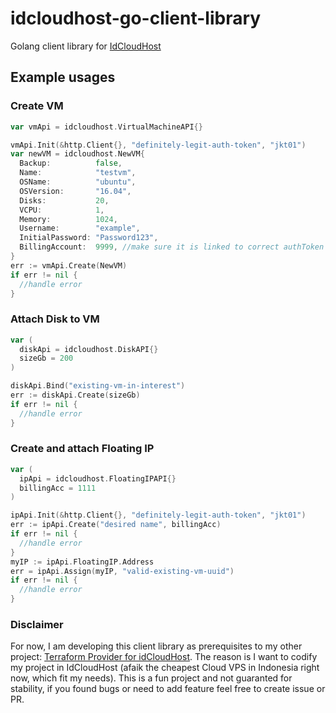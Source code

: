 # idcloudhost-go-client-library
Golang client library for [IdCloudHost](https://idcloudhost.com/)


## Example usages
### Create VM
```go
var vmApi = idcloudhost.VirtualMachineAPI{}

vmApi.Init(&http.Client{}, "definitely-legit-auth-token", "jkt01")
var newVM = idcloudhost.NewVM{
  Backup:          false,
  Name:            "testvm",
  OSName:          "ubuntu",
  OSVersion:       "16.04",
  Disks:           20,
  VCPU:            1,
  Memory:          1024,
  Username:        "example",
  InitialPassword: "Password123",
  BillingAccount:  9999, //make sure it is linked to correct authToken
}
err := vmApi.Create(NewVM)
if err != nil {
  //handle error
}

```
### Attach Disk to VM
```go
var (
  diskApi = idcloudhost.DiskAPI{}
  sizeGb = 200
)

diskApi.Bind("existing-vm-in-interest")
err := diskApi.Create(sizeGb)
if err != nil {
  //handle error 
}
```

### Create and attach Floating IP
```go
var (
  ipApi = idcloudhost.FloatingIPAPI{}
  billingAcc = 1111
)

ipApi.Init(&http.Client{}, "definitely-legit-auth-token", "jkt01")
err := ipApi.Create("desired name", billingAcc)
if err != nil {
  //handle error 
}
myIP := ipApi.FloatingIP.Address
err = ipApi.Assign(myIP, "valid-existing-vm-uuid")
if err != nil {
  //handle error 
}
```

### Disclaimer
For now, I am developing this client library as prerequisites to my other project: [Terraform Provider for idCloudHost](https://github.com/man20820/terraform-provider-idcloudhost). The reason is I want to codify my project in IdCloudHost (afaik the cheapest Cloud VPS in Indonesia right now, which fit my needs). 
This is a fun project and not guaranted for stability, if you found bugs or need to add feature feel free to create issue or PR.
